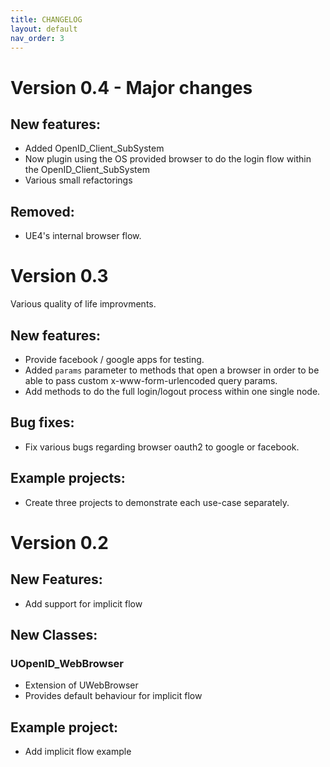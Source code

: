 ```yaml
---
title: CHANGELOG
layout: default
nav_order: 3
---
```


# Version 0.4 - Major changes

## New features:
  - Added OpenID_Client_SubSystem
  - Now plugin using the OS provided browser to do the login flow within the OpenID_Client_SubSystem
  - Various small refactorings

## Removed:
  - UE4's internal browser flow.

# Version 0.3

Various quality of life improvments.

## New features:
  - Provide facebook / google apps for testing.
  - Added `params` parameter to methods that open a browser in order to be able to pass custom x-www-form-urlencoded query params.
  - Add methods to do the full login/logout process within one single node.

## Bug fixes:
  - Fix various bugs regarding browser oauth2 to google or facebook.

## Example projects:
  - Create three projects to demonstrate each use-case separately.


# Version 0.2

## New Features:
- Add support for implicit flow

## New Classes:
### UOpenID_WebBrowser
- Extension of UWebBrowser
- Provides default behaviour for implicit flow

## Example project:
- Add implicit flow example